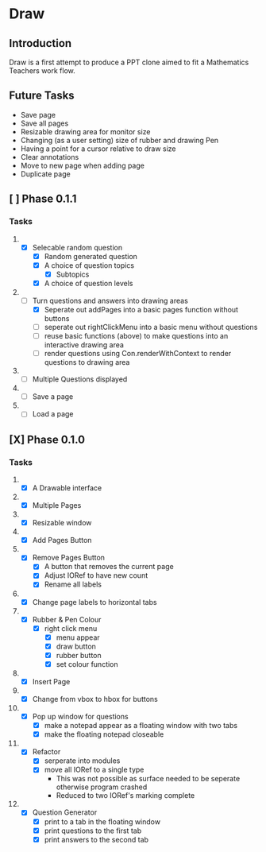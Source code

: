 # Draw
## Introduction
Draw is a first attempt to produce a PPT clone aimed to fit a Mathematics Teachers
work flow.

## Future Tasks 
- Save page 
- Save all pages
- Resizable drawing area for monitor size 
- Changing (as a user setting) size of rubber and drawing Pen
- Having a point for a cursor relative to draw size
- Clear annotations
- Move to new page when adding page
- Duplicate page

## [ ] Phase 0.1.1
### Tasks
1. 
    - [x] Selecable random question
        - [x] Random generated question 
        - [x] A choice of question topics
            - [x] Subtopics
        - [x] A choice of question levels

2. 
    - [ ] Turn questions and answers into drawing areas
        - [x] Seperate out addPages into a basic pages function without buttons
        - [ ] seperate out rightClickMenu into a basic menu without questions
        - [ ] reuse basic functions (above) to make questions into an interactive drawing area
        - [ ] render questions using Con.renderWithContext to render questions to drawing area

3.
    - [ ] Multiple Questions displayed

4. 
    - [ ] Save a page 

5. 
    - [ ] Load a page

## [X] Phase 0.1.0

### Tasks
1.  
    - [x] A Drawable interface 
2.  
    - [x] Multiple Pages 
3.  
    - [x] Resizable window 
4.  
    - [x] Add Pages Button
5.  
    - [x] Remove Pages Button
        - [x] A button that removes the current page 
        - [x] Adjust IORef to have new count
        - [x] Rename all labels 
6.  
    - [x] Change page labels to horizontal tabs
7.  
    - [x] Rubber & Pen Colour
        - [x] right click menu 
            - [x] menu appear
            - [x] draw button 
            - [x] rubber button 
            - [x] set colour function
8.      
    - [x] Insert Page
9.  
    - [x] Change from vbox to hbox for buttons
10. 
    - [x] Pop up window for questions
        - [x] make a notepad appear as a floating window with two tabs
        - [x] make the floating notepad closeable
11. 
    - [x] Refactor
        - [x] serperate into modules
        - [x] move all IORef to a single type 
            - This was not possible as surface needed to be seperate otherwise program crashed
            - Reduced to two IORef's marking complete
12. 
    - [x] Question Generator
        - [x] print to a tab in the floating window
        - [x] print questions to the first tab 
        - [x] print answers to the second tab
